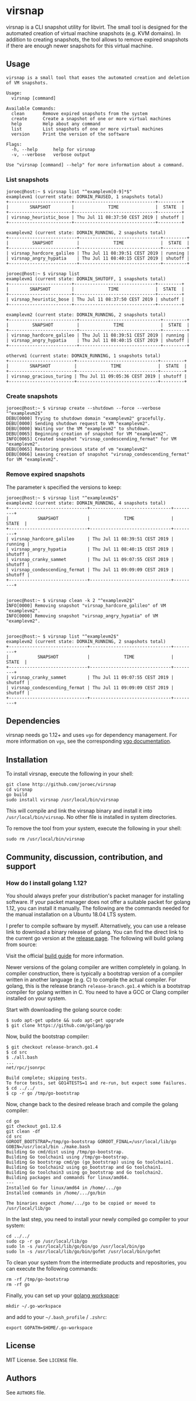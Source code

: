 # virsnap

virsnap is a CLI snapshot utility for libvirt. The small tool is designed for
the automated creation of virtual machine snapshots (e.g. KVM domains). In
addition to creating snapshots, the tool allows to remove expired snapshots if
there are enough newer snapshots for this virtual machine.

## Usage

```
virsnap is a small tool that eases the automated creation and deletion of VM snapshots.

Usage:
  virsnap [command]

Available Commands:
  clean       Remove expired snapshots from the system
  create      Create a snapshot of one or more virtual machines
  help        Help about any command
  list        List snapshots of one or more virtual machines
  version     Print the version of the software

Flags:
  -h, --help      help for virsnap
  -v, --verbose   verbose output

Use "virsnap [command] --help" for more information about a command.
```

### List snapshots

```
joroec@host:~ $ virsnap list "^examplevm[0-9]*$"
examplevm1 (current state: DOMAIN_PAUSED, 1 snapshots total)
+------------------------+-------------------------------+---------+
|        SNAPSHOT        |             TIME              |  STATE  |
+------------------------+-------------------------------+---------+
| virsnap_heuristic_bose | Thu Jul 11 08:37:50 CEST 2019 | shutoff |
+------------------------+-------------------------------+---------+

examplevm2 (current state: DOMAIN_RUNNING, 2 snapshots total)
+--------------------------+-------------------------------+---------+
|         SNAPSHOT         |             TIME              |  STATE  |
+--------------------------+-------------------------------+---------+
| virsnap_hardcore_galileo | Thu Jul 11 08:39:51 CEST 2019 | running |
| virsnap_angry_hypatia    | Thu Jul 11 08:40:15 CEST 2019 | shutoff |
+--------------------------+-------------------------------+---------+
```

```
joroec@host:~ $ virsnap list
examplevm1 (current state: DOMAIN_SHUTOFF, 1 snapshots total)
+------------------------+-------------------------------+---------+
|        SNAPSHOT        |             TIME              |  STATE  |
+------------------------+-------------------------------+---------+
| virsnap_heuristic_bose | Thu Jul 11 08:37:50 CEST 2019 | shutoff |
+------------------------+-------------------------------+---------+

examplevm2 (current state: DOMAIN_RUNNING, 2 snapshots total)
+--------------------------+-------------------------------+---------+
|         SNAPSHOT         |             TIME              |  STATE  |
+--------------------------+-------------------------------+---------+
| virsnap_hardcore_galileo | Thu Jul 11 08:39:51 CEST 2019 | running |
| virsnap_angry_hypatia    | Thu Jul 11 08:40:15 CEST 2019 | shutoff |
+--------------------------+-------------------------------+---------+

othervm1 (current state: DOMAIN_RUNNING, 1 snapshots total)
+-------------------------+-------------------------------+---------+
|        SNAPSHOT         |             TIME              |  STATE  |
+-------------------------+-------------------------------+---------+
| virsnap_gracious_turing | Thu Jul 11 09:05:36 CEST 2019 | shutoff |
+-------------------------+-------------------------------+---------+
```

### Create snapshots

```
joroec@host:~ $ virsnap create --shutdown --force --verbose "^examplevm2$"
DEBU[0000] Trying to shutdown domain "examplevm2" gracefully. 
DEBU[0000] Sending shutdown request to VM "examplevm2". 
DEBU[0000] Waiting vor the VM "examplevm2" to shutdown. 
DEBU[0065] Beginning creation of snapshot for VM "examplevm2". 
INFO[0065] Created snapshot "virsnap_condescending_fermat" for VM "examplevm2". 
DEBU[0065] Restoring previous state of vm "examplevm2"  
DEBU[0066] Leaving creation of snapshot "virsnap_condescending_fermat" for VM "examplevm2".
```

### Remove expired snapshots

The parameter `k` specified the versions to keep:

```
joroec@host:~ $ virsnap list "^examplevm2$"
examplevm2 (current state: DOMAIN_RUNNING, 4 snapshots total)
+------------------------------+-------------------------------+---------+
|           SNAPSHOT           |             TIME              |  STATE  |
+------------------------------+-------------------------------+---------+
| virsnap_hardcore_galileo     | Thu Jul 11 08:39:51 CEST 2019 | running |
| virsnap_angry_hypatia        | Thu Jul 11 08:40:15 CEST 2019 | shutoff |
| virsnap_cranky_sammet        | Thu Jul 11 09:07:55 CEST 2019 | shutoff |
| virsnap_condescending_fermat | Thu Jul 11 09:09:09 CEST 2019 | shutoff |
+------------------------------+-------------------------------+---------+


joroec@host:~ $ virsnap clean -k 2 "^examplevm2$"
INFO[0000] Removing snapshot "virsnap_hardcore_galileo" of VM "examplevm2". 
INFO[0000] Removing snapshot "virsnap_angry_hypatia" of VM "examplevm2".


joroec@host:~ $ virsnap list "^examplevm2$"
examplevm2 (current state: DOMAIN_RUNNING, 2 snapshots total)
+------------------------------+-------------------------------+---------+
|           SNAPSHOT           |             TIME              |  STATE  |
+------------------------------+-------------------------------+---------+
| virsnap_cranky_sammet        | Thu Jul 11 09:07:55 CEST 2019 | shutoff |
| virsnap_condescending_fermat | Thu Jul 11 09:09:09 CEST 2019 | shutoff |
+------------------------------+-------------------------------+---------+

```

## Dependencies

virsnap needs go 1.12+ and uses `vgo` for dependency management. For more 
information on `vgo`, see the corresponding [vgo documentation].

[vgo documentation]: https://research.swtch.com/vgo-tour

## Installation

To install virsnap, execute the following in your shell:
```shell
git clone http://github.com/joroec/virsnap
cd virsnap
go build
sudo install virsnap /usr/local/bin/virsnap
```

This will compile and link the virsnap binary and install it into
`/usr/local/bin/virsnap`. No other file is installed in system directories.

To remove the tool from your system, execute the following in your shell:
```shell
sudo rm /usr/local/bin/virsnap
```

## Community, discussion, contribution, and support

### How do I install golang 1.12?

You should always prefer your distribution's packet manager for installing
software. If your packet manager does not offer a suitable packet for golang
1.12, you can install it manually. The following are the commands needed for the
manual installation on a Ubuntu 18.04 LTS system.

I prefer to compile software by myself. Alternatively, you can use a release
link to download a binary release of golang. You can find the direct link to
the current go version at the [release page]. The following will build golang
from source:

Visit the official [build guide] for more information.

Newer versions of the golang compiler are written completely in golang.
In compiler construction, there is typically a bootstrap version of a compiler
written in another language (e.g. C) to compile the actual compiler. For golang,
this is the release branch `release-branch.go1.4` which is a bootstrap compiler
for golang written in C. You need to have a GCC or Clang compiler installed
on your system.

Start with downloading the golang source code:

```shell
$ sudo apt-get update && sudo apt-get upgrade
$ git clone https://github.com/golang/go
```

Now, build the bootstrap compiler:
```shell
$ git checkout release-branch.go1.4
$ cd src
$ ./all.bash
...
net/rpc/jsonrpc

Build complete; skipping tests.
To force tests, set GO14TESTS=1 and re-run, but expect some failures.
$ cd ../../
$ cp -r go /tmp/go-bootstrap
```

Now, change back to the desired release brach and compile the golang compiler:
```
cd go
git checkout go1.12.6
git clean -df
cd src
GOROOT_BOOTSTRAP=/tmp/go-bootstrap GOROOT_FINAL=/usr/local/lib/go GOBIN=/usr/local/bin ./make.bash
Building Go cmd/dist using /tmp/go-bootstrap.
Building Go toolchain1 using /tmp/go-bootstrap.
Building Go bootstrap cmd/go (go_bootstrap) using Go toolchain1.
Building Go toolchain2 using go_bootstrap and Go toolchain1.
Building Go toolchain3 using go_bootstrap and Go toolchain2.
Building packages and commands for linux/amd64.
---
Installed Go for linux/amd64 in /home/.../go
Installed commands in /home/.../go/bin

The binaries expect /home/.../go to be copied or moved to /usr/local/lib/go
```

In the last step, you need to install your newly compiled go compiler to your
system:

```shell
cd ../../
sudo cp -r go /usr/local/lib/go
sudo ln -s /usr/local/lib/go/bin/go /usr/local/bin/go
sudo ln -s /usr/local/lib/go/bin/gofmt /usr/local/bin/gofmt
```

To clean your system from the intermediate products and repositories, you can
execute the following commands:
```
rm -rf /tmp/go-bootstrap
rm -rf go
```

Finally, you can set up your [golang workspace]:
```shell
mkdir ~/.go-workspace
```

and add to your `~/.bash_profile` / `.zshrc`:
```
export GOPATH=$HOME/.go-workspace
```

[build guide]: https://golang.org/doc/install/source
[release page]: https://golang.org/dl/
[golang workspace]: https://golang.org/doc/code.html

## License

MIT License. See `LICENSE` file.

## Authors

See `AUTHORS` file.
